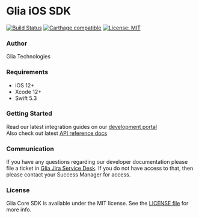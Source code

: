 # Glia iOS SDK

[![Build Status](https://app.bitrise.io/app/ff9d24c2354f2d85/status.svg?token=1M5jvlOg4n_ADEl2k-a9gg&branch=master)](https://app.bitrise.io/app/ff9d24c2354f2d85) [![Carthage compatible](https://img.shields.io/badge/Carthage-compatible-4BC51D.svg?style=flat)](https://github.com/Carthage/Carthage) [![License: MIT](https://img.shields.io/badge/License-MIT-yellow.svg)](https://opensource.org/licenses/MIT)


### Author

Glia Technologies

### Requirements

- iOS 12+
- Xcode 12+
- Swift 5.3

### Getting Started

Read our latest integration guides on our [development portal](https://docs.glia.com/glia-dev/docs/visitor-ios-sdk)  
Also check out latest [API reference docs](http://ios-sdk-docs.salemove.com.s3-website-us-east-1.amazonaws.com/Classes/Salemove.html)

### Communication

If you have any questions regarding our developer documentation please file a ticket in [Glia Jira Service Desk](https://salemove.atlassian.net/servicedesk/customer/portal/1). If you do not have access to that, then please contact your Success Manager for access.

### License

Glia Core SDK is available under the MIT license. See the [LICENSE file](LICENSE) for more info.
